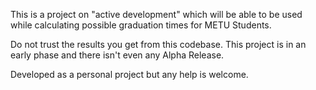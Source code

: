 This is a project on "active development" which will be able to be used while calculating possible graduation times for METU Students.

Do not trust the results you get from this codebase. This project is in an early phase and there isn't even any Alpha Release.

Developed as a personal project but any help is welcome.
